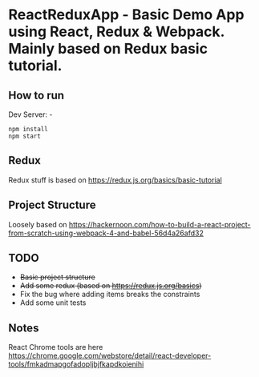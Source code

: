 # ReactReduxApp - Basic Demo App using React, Redux & Webpack. Mainly based on Redux basic tutorial.

## How to run 

Dev Server: -

```
npm install
npm start
```

## Redux
Redux stuff is based on https://redux.js.org/basics/basic-tutorial

## Project Structure
Loosely based on https://hackernoon.com/how-to-build-a-react-project-from-scratch-using-webpack-4-and-babel-56d4a26afd32

## TODO

* ~~Basic project structure~~
* ~~Add some redux (based on https://redux.js.org/basics)~~
* Fix the bug where adding items breaks the constraints
* Add some unit tests

## Notes

React Chrome tools are here https://chrome.google.com/webstore/detail/react-developer-tools/fmkadmapgofadopljbjfkapdkoienihi
